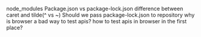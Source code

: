 node_modules
Package.json vs package-lock.json
difference between caret and tilde(^ vs ~)
Should we pass package-lock.json to repository
why is browser a bad way to test apis?
how to test apis in browser in the first place?

